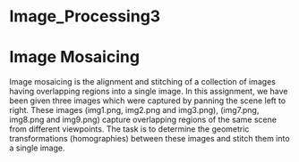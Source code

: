# Image_Processing3

# Image Mosaicing

Image mosaicing is the alignment and stitching of a collection of images having overlapping regions into a  single image. In this assignment, we have been given three images which were captured by panning the scene left to right. These images (img1.png, img2.png and img3.png), (img7.png, img8.png and img9.png) capture overlapping regions of the same scene from different viewpoints. The task is to determine the geometric transformations (homographies) between these images and stitch them into a single image.
